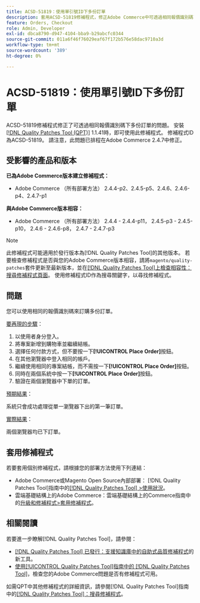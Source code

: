 ```yaml
---
title: ACSD-51819：使用單引號ID下多份訂單
description: 套用ACSD-51819修補程式，修正Adobe Commerce中可透過相同報價識別碼下多份訂單的問題。
feature: Orders, Checkout
role: Admin, Developer
exl-id: dbca8790-d947-4104-bba9-b29abcfc0344
source-git-commit: 011a6f46f76029eaf67f172b576e58dac9710a3d
workflow-type: tm+mt
source-wordcount: '389'
ht-degree: 0%

---
```


# ACSD-51819：使用單引號ID下多份訂單

ACSD-51819修補程式修正了可透過相同報價識別碼下多份訂單的問題。 安裝[[!DNL Quality Patches Tool (QPT)]](https://experienceleague.adobe.com/en/docs/commerce-operations/tools/quality-patches-tool/quality-patches-tool-to-self-serve-quality-patches) 1.1.41時，即可使用此修補程式。 修補程式ID為ACSD-51819。 請注意，此問題已排程在Adobe Commerce 2.4.7中修正。

## 受影響的產品和版本

**已為Adobe Commerce版本建立修補程式：**

* Adobe Commerce （所有部署方法） 2.4.4-p2、2.4.5-p5、2.4.6、2.4.6-p4、2.4.7-p1

**與Adobe Commerce版本相容：**

* Adobe Commerce （所有部署方法） 2.4.4 - 2.4.4-p11， 2.4.5-p3 - 2.4.5-p10， 2.4.6 - 2.4.6-p8， 2.4.7 - 2.4.7-p3

>[!NOTE]
>
>此修補程式可能適用於發行版本為[!DNL Quality Patches Tool]的其他版本。 若要檢查修補程式是否與您的Adobe Commerce版本相容，請將`magento/quality-patches`套件更新至最新版本，並在[[!DNL Quality Patches Tool]上檢查相容性：搜尋修補程式頁面](https://experienceleague.adobe.com/tools/commerce-quality-patches/index.html)。 使用修補程式ID作為搜尋關鍵字，以尋找修補程式。

## 問題

您可以使用相同的報價識別碼來訂購多份訂單。

<u>要再現的步驟</u>：

1. 以使用者身分登入。
1. 將專案新增到購物車並繼續結帳。
1. 選擇任何付款方式，但不要按一下&#x200B;**[!UICONTROL Place Order]**&#x200B;按鈕。
1. 在其他瀏覽器中登入相同的帳戶。
1. 繼續使用相同的專案結帳，而不需按一下&#x200B;**[!UICONTROL Place Order]**&#x200B;按鈕。
1. 同時在兩個系統中按一下&#x200B;**[!UICONTROL Place Order]**&#x200B;按鈕。
1. 驗證在兩個瀏覽器中下單的訂單。

<u>預期結果</u>：

系統只會成功處理從單一瀏覽器下出的第一筆訂單。

<u>實際結果</u>：

兩個瀏覽器均已下訂單。

## 套用修補程式

若要套用個別修補程式，請根據您的部署方法使用下列連結：

* Adobe Commerce或Magento Open Source內部部署： [!DNL Quality Patches Tool]指南中的[[!DNL Quality Patches Tool] >使用狀況](/help/tools/quality-patches-tool/usage.md)。
* 雲端基礎結構上的Adobe Commerce：雲端基礎結構上的Commerce指南中的[升級和修補程式>套用修補程式](https://experienceleague.adobe.com/docs/commerce-cloud-service/user-guide/develop/upgrade/apply-patches.html)。

## 相關閱讀

若要進一步瞭解[!DNL Quality Patches Tool]，請參閱：

* [[!DNL Quality Patches Tool] 已發行：支援知識庫中的自助式品質修補程式](https://experienceleague.adobe.com/en/docs/commerce-operations/tools/quality-patches-tool/quality-patches-tool-to-self-serve-quality-patches)的新工具。
* [使用[!UICONTROL Quality Patches Tool]指南中的 [!DNL Quality Patches Tool]](/help/tools/quality-patches-tool/patches-available-in-qpt/check-patch-for-magento-issue-with-magento-quality-patches.md)，檢查您的Adobe Commerce問題是否有修補程式可用。


如需QPT中其他修補程式的詳細資訊，請參閱[!DNL Quality Patches Tool]指南中的[[!DNL Quality Patches Tool]：搜尋修補程式](https://experienceleague.adobe.com/tools/commerce-quality-patches/index.html)。
